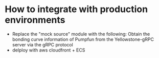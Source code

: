 
# How to integrate with production environments

- Replace the "mock source" module with the following: Obtain the bonding curve information of Pumpfun from the Yellowstone-gRPC server via the gRPC protocol
- delploy with aws cloudfront + ECS 

